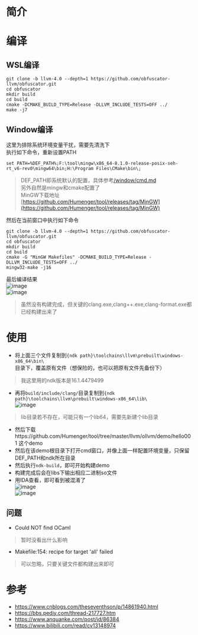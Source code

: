 # 简介
# 编译
## WSL编译
```
git clone -b llvm-4.0 --depth=1 https://github.com/obfuscator-llvm/obfuscator.git
cd obfuscator
mkdir build
cd build
cmake -DCMAKE_BUILD_TYPE=Release -DLLVM_INCLUDE_TESTS=OFF ../
make -j7
```
## Window编译
这里为排除系统环境变量干扰，需要先清洗下\
执行如下命令，重新设置PATH
```
set PATH=%DEF_PATH%;F:\tool\mingw\x86_64-8.1.0-release-posix-seh-rt_v6-rev0\mingw64\bin;H:\Program Files\CMake\bin\;
```
> DEF_PATH即系统默认的配置，具体参考[/window/cmd.md](/window/cmd.md) \
> 另外自然是mingw和cmake配置了\
> MinGW下载地址[https://github.com/Humenger/tool/releases/tag/MinGW](https://github.com/Humenger/tool/releases/tag/MinGW)

然后在当前窗口中执行如下命令
```
git clone -b llvm-4.0 --depth=1 https://github.com/obfuscator-llvm/obfuscator.git
cd obfuscator
mkdir build
cd build
cmake -G "MinGW Makefiles" -DCMAKE_BUILD_TYPE=Release -DLLVM_INCLUDE_TESTS=OFF ../
mingw32-make -j16
```
最后编译结果 \
![image](https://user-images.githubusercontent.com/27600008/154421924-36523e23-8baa-4750-8339-f5ffcc8263e7.png)\
![image](https://user-images.githubusercontent.com/27600008/154422258-e1d2380b-a423-4bda-84cc-b94b3846c146.png)

> 虽然没有构建完成，但关键的clang.exe,clang++.exe,clang-format.exe都已经构建出来了
# 使用
- 将上面三个文件复制到`{ndk path}\toolchains\llvm\prebuilt\windows-x86_64\bin\`目录下，覆盖原有文件（想保险的，也可以把原有文件先备份下）
> 我这里用的ndk版本是16.1.4479499
- 再将`build/include/clang/`目录复制到`{ndk path}\toolchains\llvm\prebuilt\windows-x86_64\lib\` \
![image](https://user-images.githubusercontent.com/27600008/154430571-81a171de-ddbb-480d-82cb-c9f4b10d1226.png)
> lib目录若不存在，可能只有一个lib64，需要先新建个lib目录
- 然后下载https://github.com/Humenger/tool/tree/master/llvm/ollvm/demo/hello001 这个demo
- 然后在该demo根目录下打开cmd窗口，并像上面一样配置环境变量，只保留DEF_PATH和ndk所在目录
- 然后执行`ndk-build`，即可开始构建demo
- 构建完成后会在libs下输出相应二进制so文件
- 用IDA查看，即可看到被混淆了 \
![image](https://user-images.githubusercontent.com/27600008/154431475-34613d4b-5c75-4b71-861e-4592054cb551.png) \
![image](https://user-images.githubusercontent.com/27600008/154431552-5114e7b6-d49b-480c-b8f9-701dbf05a792.png)

## 问题
- Could NOT find OCaml
> 暂时没看出什么影响
- Makefile:154: recipe for target 'all' failed
> 可以忽略，只要关键文件都构建出来即可
# 参考
- https://www.cnblogs.com/theseventhson/p/14861940.html
- https://bbs.pediy.com/thread-217727.htm
- https://www.anquanke.com/post/id/86384
- https://www.bilibili.com/read/cv13148974


